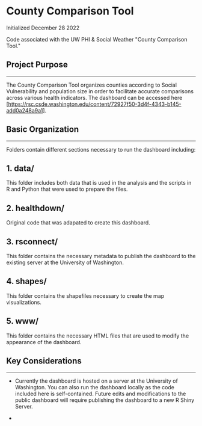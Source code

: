 County Comparison Tool
=====

Initialized December 28 2022

Code associated with the UW PHI & Social Weather "County Comparison Tool."

## Project Purpose
-----

The County Comparison Tool organizes counties according to Social Vulnerability and population size in order to facilitate accurate comparisons across various health indicators. The dashboard can be accessed here [https://rsc.csde.washington.edu/content/72927f50-3d4f-4343-b145-add0a248a9a1].

## Basic Organization
-----

Folders contain different sections necessary to run the dashboard including:

## 1. data/
 This folder includes both data that is used in the analysis and the scripts in R and Python that were used to prepare the files.

## 2. healthdown/
 Original code that was adapated to create this dashboard. 

## 3. rsconnect/
 This folder contains the necessary metadata to publish the dashboard to the existing server at the University of Washington.

## 4. shapes/
 This folder contains the shapefiles necessary to create the map visualizations.

## 5. www/
 This folder contains the necessary HTML files that are used to modify the appearance of the dashboard.

## Key Considerations
-----
* Currently the dashboard is hosted on a server at the University of Washington. You can also run the dashboard locally as the code included here is self-contained. 
Future edits and modifications to the public dashboard will require publishing the dashboard to a new R Shiny Server. 

* 
